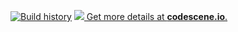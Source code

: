 [![Build history](https://buildstats.info/appveyor/chart/j2ghz/modsink)](https://ci.appveyor.com/project/j2ghz/modsink/history)
[![](https://codescene.io/projects/2969/status.svg) Get more details at **codescene.io**.](https://codescene.io/projects/2969/jobs/latest-successful/results)
